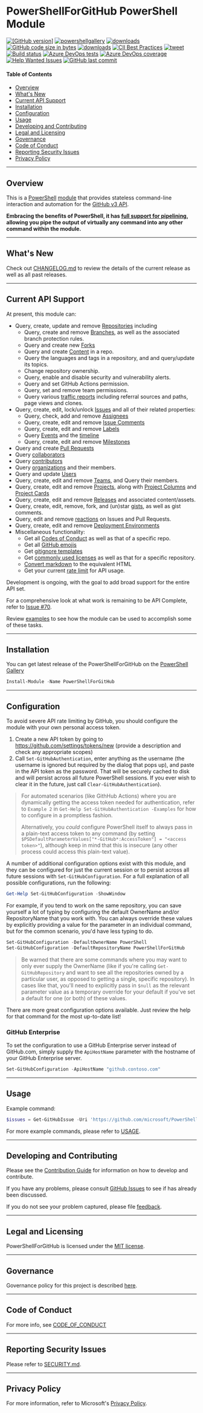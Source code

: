 # PowerShellForGitHub PowerShell Module


[![[GitHub version]](https://badge.fury.io/gh/microsoft%2FPowerShellForGitHub.svg)](https://github.com/microsoft/PowerShellForGitHub/releases)
[![powershellgallery](https://img.shields.io/powershellgallery/v/PowerShellForGitHub)](https://www.powershellgallery.com/packages/PowerShellForGitHub)
[![downloads](https://img.shields.io/powershellgallery/dt/PowerShellForGitHub.svg?label=downloads)](https://www.powershellgallery.com/packages/PowerShellForGitHub)
[![GitHub code size in bytes](https://img.shields.io/github/languages/code-size/microsoft/PowerShellForGitHub)](https://github.com/microsoft/PowerShellForGitHub)
[![downloads](https://img.shields.io/badge/license-MIT-green)](https://github.com/microsoft/PowerShellForGitHub/blob/master/LICENSE)
[![CII Best Practices](https://bestpractices.coreinfrastructure.org/projects/3990/badge)](https://bestpractices.coreinfrastructure.org/projects/3990)
[![tweet](https://img.shields.io/twitter/url?url=https%3A%2F%2Ftwitter.com%2FQuackFu)](https://twitter.com/intent/tweet?text=%23PowerShellForGitHub%20%40QuackFu%20&original_referer=https://github.com/microsoft/PowerShellForGitHub)
<br />
[![Build status](https://dev.azure.com/ms/PowerShellForGitHub/_apis/build/status/PowerShellForGitHub-CI?branchName=master)](https://dev.azure.com/ms/PowerShellForGitHub/_build/latest?definitionId=109&branchName=master)
[![Azure DevOps tests](https://img.shields.io/azure-devops/tests/ms/PowerShellForGitHub/109/master)](https://dev.azure.com/ms/PowerShellForGitHub/_build/latest?definitionId=109&branchName=master)
[![Azure DevOps coverage](https://img.shields.io/azure-devops/coverage/ms/PowerShellForGitHub/109/master)](https://dev.azure.com/ms/PowerShellForGitHub/_build/latest?definitionId=109&branchName=master)
<br />
[![Help Wanted Issues](https://img.shields.io/github/issues/microsoft/PowerShellForGitHub/help%20wanted)](https://github.com/microsoft/PowerShellForGitHub/issues?q=is%3Aissue+is%3Aopen+label%3A%22help+wanted%22)
[![GitHub last commit](https://img.shields.io/github/last-commit/microsoft/PowerShellForGitHub)](https://github.com/microsoft/PowerShellForGitHub/commits/master)

#### Table of Contents

*   [Overview](#overview)
*   [What's New](#whats-new)
*   [Current API Support](#current-api-support)
*   [Installation](#installation)
*   [Configuration](#configuration)
*   [Usage](#usage)
*   [Developing and Contributing](#developing-and-contributing)
*   [Legal and Licensing](#legal-and-licensing)
*   [Governance](#governance)
*   [Code of Conduct](#code-of-conduct)
*   [Reporting Security Issues](#reporting-security-issues)
*   [Privacy Policy](#privacy-policy)

----------

## Overview

This is a [PowerShell](https://microsoft.com/powershell) [module](https://technet.microsoft.com/en-us/library/dd901839.aspx)
that provides stateless command-line interaction and automation for the
[GitHub v3 API](https://developer.github.com/v3/).

**Embracing the benefits of PowerShell, it has
[full support for pipelining](./USAGE.md#embracing-the-pipeline), allowing you pipe the output of
virtually any command into any other command within the module.**

----------

## What's New

Check out [CHANGELOG.md](./CHANGELOG.md) to review the details of the current release as well as
all past releases.

----------

## Current API Support

At present, this module can:
 * Query, create, update and remove [Repositories](https://developer.github.com/v3/repos/) including
      * Query, create and remove [Branches](https://developer.github.com/v3/repos/branches/), as well
        as the associated branch protection rules.
      * Query and create new [Forks](https://developer.github.com/v3/repos/forks/)
      * Query and create [Content](https://developer.github.com/v3/repos/contents/) in a repo.
      * Query the languages and tags in a repository, and and query/update its topics.
      * Change repository ownership.
      * Query, enable and disable security and vulnerability alerts.
      * Query and set GitHub Actions permission.
      * Query, set and remove team permissions.
      * Query various [traffic reports](https://developer.github.com/v3/repos/traffic/) including
        referral sources and paths, page views and clones.
 * Query, create, edit, lock/unlock [Issues](https://developer.github.com/v3/issues/) and
   all of their related properties:
      * Query, check, add and remove [Assignees](https://developer.github.com/v3/issues/assignees/)
      * Query, create, edit and remove [Issue Comments](https://developer.github.com/v3/issues/comments/)
      * Query, create, edit and remove [Labels](https://developer.github.com/v3/issues/labels/)
      * Query [Events](https://developer.github.com/v3/issues/events/) and the
        [timeline](https://developer.github.com/v3/issues/timeline/)
      * Query, create, edit and remove [Milestones](https://developer.github.com/v3/issues/milestones/)
 * Query and create [Pull Requests](https://developer.github.com/v3/pulls/)
 * Query [collaborators](https://developer.github.com/v3/repos/collaborators/)
 * Query [contributors](https://developer.github.com/v3/repos/statistics/)
 * Query [organizations](https://developer.github.com/v3/orgs/) and their members.
 * Query and update [Users](https://developer.github.com/v3/users/)
 * Query, create, edit and remove [Teams](https://developer.github.com/v3/teams/),
   and Query their members.
 * Query, create, edit and remove [Projects](https://developer.github.com/v3/projects/), along with
   [Project Columns](https://developer.github.com/v3/projects/columns/) and
   [Project Cards](https://developer.github.com/v3/projects/cards/)
 * Query, create, edit and remove [Releases](https://developer.github.com/v3/repos/releases/) and
   associated content/assets.
 * Query, create, edit, remove, fork, and (un)star [gists](https://developer.github.com/v3/gists/),
   as well as gist comments.
 * Query, edit and remove [reactions](https://developer.github.com/v3/reactions/) on Issues and
   Pull Requests.
* Query, create, edit and remove [Deployment Environments](https://docs.github.com/en/rest/deployments/environments)
 * Miscellaneous functionality:
      * Get all [Codes of Conduct](https://developer.github.com/v3/codes_of_conduct/) as well as that
        of a specific repo.
      * Get all [GitHub emojis](https://developer.github.com/v3/emojis/)
      * Get [gitignore templates](https://developer.github.com/v3/gitignore/)
      * Get [commonly used licenses](https://developer.github.com/v3/licenses/) as well as that for
        a specific repository.
      * [Convert markdown](https://developer.github.com/v3/markdown/) to the equivalent HTML
      * Get your current [rate limit](https://developer.github.com/v3/rate_limit/) for API usage.

Development is ongoing, with the goal to add broad support for the entire API set.

For a comprehensive look at what work is remaining to be API Complete, refer to
[Issue #70](https://github.com/microsoft/PowerShellForGitHub/issues/70).

Review [examples](USAGE.md#examples) to see how the module can be used to accomplish some of these tasks.

----------

## Installation

You can get latest release of the PowerShellForGitHub on the [PowerShell Gallery](https://www.powershellgallery.com/packages/PowerShellForGitHub)

```PowerShell
Install-Module -Name PowerShellForGitHub
```

----------

## Configuration

To avoid severe API rate limiting by GitHub, you should configure the module with your own personal
access token.

1) Create a new API token by going to https://github.com/settings/tokens/new (provide a description
   and check any appropriate scopes)
2) Call `Set-GitHubAuthentication`, enter anything as the username (the username is ignored but
   required by the dialog that pops up), and paste in the API token as the password.  That will be
   securely cached to disk and will persist across all future PowerShell sessions.
If you ever wish to clear it in the future, just call `Clear-GitHubAuthentication`).

> For automated scenarios (like GithHub Actions) where you are dynamically getting the access token
> needed for authentication, refer to `Example 2` in `Get-Help Set-GitHubAuthentication -Examples`
> for how to configure in a promptless fashion.
>
> Alternatively, you _could_ configure PowerShell itself to always pass in a plain-text access token
> to any command (by setting `$PSDefaultParameterValues["*-GitHub*:AccessToken"] = "<access token>"`),
> although keep in mind that this is insecure (any other process could access this plain-text value).

A number of additional configuration options exist with this module, and they can be configured
for just the current session or to persist across all future sessions with `Set-GitHubConfiguration`.
For a full explanation of all possible configurations, run the following:

 ```powershell
Get-Help Set-GitHubConfiguration -ShowWindow
```

For example, if you tend to work on the same repository, you can save yourself a lot of typing
by configuring the default OwnerName and/or RepositoryName that you work with.  You can always
override these values by explicitly providing a value for the parameter in an individual command,
but for the common scenario, you'd have less typing to do.

 ```powershell
Set-GitHubConfiguration -DefaultOwnerName PowerShell
Set-GitHubConfiguration -DefaultRepositoryName PowerShellForGitHub
```

> Be warned that there are some commands where you may want to only ever supply the OwnerName
> (like if you're calling `Get-GitHubRepository` and want to see all the repositories owned
> by a particular user, as opposed to getting a single, specific repository).  In cases like that,
> you'll need to explicitly pass in `$null` as the relevant parameter value as a temporary override
> for your default if you've set a default for one (or both) of these values.

There are more great configuration options available.  Just review the help for that command for
the most up-to-date list!

### GitHub Enterprise

To set the configuration to use a GitHub Enterprise server instead of GitHub.com, simply supply
the `ApiHostName` parameter with the hostname of your GitHub Enterprise server.

 ```powershell
Set-GitHubConfiguration -ApiHostName "github.contoso.com"
```

----------

## Usage

Example command:

```powershell
$issues = Get-GitHubIssue -Uri 'https://github.com/microsoft/PowerShellForGitHub'
```

For more example commands, please refer to [USAGE](USAGE.md#examples).

----------

## Developing and Contributing

Please see the [Contribution Guide](CONTRIBUTING.md) for information on how to develop and
contribute.

If you have any problems, please consult [GitHub Issues](https://github.com/microsoft/PowerShellForGitHub/issues)
to see if has already been discussed.

If you do not see your problem captured, please file [feedback](CONTRIBUTING.md#feedback).

----------

## Legal and Licensing

PowerShellForGitHub is licensed under the [MIT license](LICENSE).

----------

## Governance

Governance policy for this project is described [here](GOVERNANCE.md).

----------

## Code of Conduct

For more info, see [CODE_OF_CONDUCT](CODE_OF_CONDUCT.md)

----------

## Reporting Security Issues

Please refer to [SECURITY.md](./SECURITY.md).

----------

## Privacy Policy

For more information, refer to Microsoft's [Privacy Policy](https://go.microsoft.com/fwlink/?LinkID=521839).
